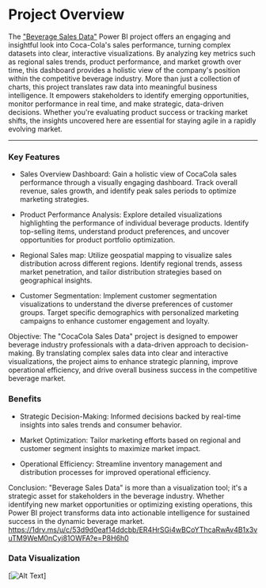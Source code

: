 # Project Overview

The ["Beverage Sales Data"](https://1drv.ms/u/c/53d9d0eaf14ddcbb/ER4HrSGi4wBCoYThcaRwAv4B1x3vuTM9WeM0nCyi81OWFA?e=3aS416) Power BI project offers an engaging and insightful look into Coca-Cola's sales performance, turning complex datasets into clear, interactive visualizations. By analyzing key metrics such as regional sales trends, product performance, and market growth over time, this dashboard provides a holistic view of the company's position within the competitive beverage industry. More than just a collection of charts, this project translates raw data into meaningful business intelligence. It empowers stakeholders to identify emerging opportunities, monitor performance in real time, and make strategic, data-driven decisions. Whether you're evaluating product success or tracking market shifts, the insights uncovered here are essential for staying agile in a rapidly evolving market.

---
### Key Features

- Sales Overview Dashboard: Gain a holistic view of CocaCola sales performance through a visually engaging dashboard. Track overall revenue, sales growth, and identify peak sales periods to optimize marketing strategies.

- Product Performance Analysis: Explore detailed visualizations highlighting the performance of individual beverage products. Identify top-selling items, understand product preferences, and uncover opportunities for product portfolio optimization.

- Regional Sales map: Utilize geospatial mapping to visualize sales distribution across different regions. Identify regional trends, assess market penetration, and tailor distribution strategies based on geographical insights.

- Customer Segmentation: Implement customer segmentation visualizations to understand the diverse preferences of customer groups. Target specific demographics with personalized marketing campaigns to enhance customer engagement and loyalty.

Objective: The "CocaCola Sales Data" project is designed to empower beverage industry professionals with a data-driven approach to decision-making. By translating complex sales data into clear and interactive visualizations, the project aims to enhance strategic planning, improve operational efficiency, and drive overall business success in the competitive beverage market.

### Benefits

- Strategic Decision-Making: Informed decisions backed by real-time insights into sales trends and consumer behavior.
  
- Market Optimization: Tailor marketing efforts based on regional and customer segment insights to maximize market impact.
  
- Operational Efficiency: Streamline inventory management and distribution processes for improved operational efficiency.
  
Conclusion: "Beverage Sales Data" is more than a visualization tool; it's a strategic asset for stakeholders in the beverage industry. Whether identifying new market opportunities or optimizing existing operations, this Power BI project transforms data into actionable intelligence for sustained success in the dynamic beverage market. https://1drv.ms/u/c/53d9d0eaf14ddcbb/ER4HrSGi4wBCoYThcaRwAv4B1x3vuTM9WeM0nCyi81OWFA?e=P8H6h0

### Data Visualization

[![Alt Text](https://github.com/folukefalana/Project-2/blob/main/Beverage%20Data.pbix)]

